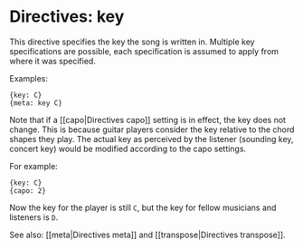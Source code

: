 # Directives: key

This directive specifies the key the song is written in. Multiple key specifications are possible, each specification is assumed to apply from where it was specified.

Examples:

    {key: C}
    {meta: key C}

Note that if a [[capo|Directives capo]] setting is in effect, the key does not change. This is because guitar players consider the key relative to the chord shapes they play. The actual key as perceived by the listener (sounding key, concert key) would be modified according to the capo settings.

For example:

    {key: C}
    {capo: 2}

Now the key for the player is still `C`, but the key for fellow musicians and listeners is `D`.

See also: [[meta|Directives meta]] and [[transpose|Directives transpose]].

